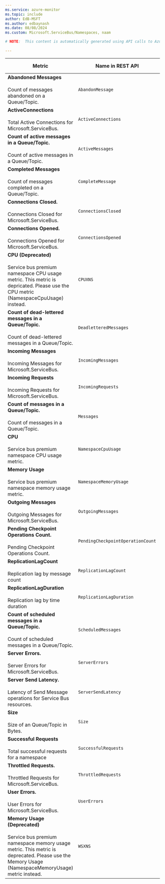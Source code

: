 ```yaml
---
ms.service: azure-monitor
ms.topic: include
author: EdB-MSFT
ms.author: edbaynash
ms.date: 08/08/2024
ms.custom: Microsoft.ServiceBus/Namespaces, naam

# NOTE:  This content is automatically generated using API calls to Azure. Any edits made on these files will be overwritten in the next run of the script. 
 
---
```



|Metric|Name in REST API|Unit|Aggregation|Dimensions|Time Grains|DS Export|
|---|---|---|---|---|---|---|
|**Abandoned Messages**<br><br>Count of messages abandoned on a Queue/Topic. |`AbandonMessage` |Count |Total |`EntityName`|PT1M |Yes|
|**ActiveConnections**<br><br>Total Active Connections for Microsoft.ServiceBus. |`ActiveConnections` |Count |Total |\<none\>|PT1M |No|
|**Count of active messages in a Queue/Topic.**<br><br>Count of active messages in a Queue/Topic. |`ActiveMessages` |Count |Average, Minimum, Maximum |`EntityName`|PT1M |No|
|**Completed Messages**<br><br>Count of messages completed on a Queue/Topic. |`CompleteMessage` |Count |Total |`EntityName`|PT1M |Yes|
|**Connections Closed.**<br><br>Connections Closed for Microsoft.ServiceBus. |`ConnectionsClosed` |Count |Average |`EntityName`|PT1M |No|
|**Connections Opened.**<br><br>Connections Opened for Microsoft.ServiceBus. |`ConnectionsOpened` |Count |Average |`EntityName`|PT1M |No|
|**CPU (Deprecated)**<br><br>Service bus premium namespace CPU usage metric. This metric is depricated. Please use the CPU metric (NamespaceCpuUsage) instead. |`CPUXNS` |Percent |Maximum |`Replica`|PT1M |No|
|**Count of dead-lettered messages in a Queue/Topic.**<br><br>Count of dead-lettered messages in a Queue/Topic. |`DeadletteredMessages` |Count |Average, Minimum, Maximum |`EntityName`|PT1M |No|
|**Incoming Messages**<br><br>Incoming Messages for Microsoft.ServiceBus. |`IncomingMessages` |Count |Total |`EntityName`|PT1M |Yes|
|**Incoming Requests**<br><br>Incoming Requests for Microsoft.ServiceBus. |`IncomingRequests` |Count |Total |`EntityName`|PT1M |Yes|
|**Count of messages in a Queue/Topic.**<br><br>Count of messages in a Queue/Topic. |`Messages` |Count |Average, Minimum, Maximum |`EntityName`|PT1M |No|
|**CPU**<br><br>Service bus premium namespace CPU usage metric. |`NamespaceCpuUsage` |Percent |Maximum |`Replica`|PT1M |No|
|**Memory Usage**<br><br>Service bus premium namespace memory usage metric. |`NamespaceMemoryUsage` |Percent |Maximum |`Replica`|PT1M |No|
|**Outgoing Messages**<br><br>Outgoing Messages for Microsoft.ServiceBus. |`OutgoingMessages` |Count |Total |`EntityName`|PT1M |Yes|
|**Pending Checkpoint Operations Count.**<br><br>Pending Checkpoint Operations Count. |`PendingCheckpointOperationCount` |Count |Total |\<none\>|PT1M |No|
|**ReplicationLagCount**<br><br>Replication lag by message count |`ReplicationLagCount` |Count |Maximum, Minimum, Average |`EntityName`|PT1M |No|
|**ReplicationLagDuration**<br><br>Replication lag by time duration |`ReplicationLagDuration` |Seconds |Maximum, Minimum, Average |`EntityName`|PT1M |Yes|
|**Count of scheduled messages in a Queue/Topic.**<br><br>Count of scheduled messages in a Queue/Topic. |`ScheduledMessages` |Count |Average, Minimum, Maximum |`EntityName`|PT1M |No|
|**Server Errors.**<br><br>Server Errors for Microsoft.ServiceBus. |`ServerErrors` |Count |Total |`EntityName`, `OperationResult`|PT1M |No|
|**Server Send Latency.**<br><br>Latency of Send Message operations for Service Bus resources. |`ServerSendLatency` |MilliSeconds |Average |`EntityName`|PT1M |Yes|
|**Size**<br><br>Size of an Queue/Topic in Bytes. |`Size` |Bytes |Average, Minimum, Maximum |`EntityName`|PT1M |No|
|**Successful Requests**<br><br>Total successful requests for a namespace |`SuccessfulRequests` |Count |Total |`EntityName`, `OperationResult`|PT1M |No|
|**Throttled Requests.**<br><br>Throttled Requests for Microsoft.ServiceBus. |`ThrottledRequests` |Count |Total |`EntityName`, `OperationResult`, `MessagingErrorSubCode`|PT1M |No|
|**User Errors.**<br><br>User Errors for Microsoft.ServiceBus. |`UserErrors` |Count |Total |`EntityName`, `OperationResult`|PT1M |No|
|**Memory Usage (Deprecated)**<br><br>Service bus premium namespace memory usage metric. This metric is deprecated. Please use the Memory Usage (NamespaceMemoryUsage) metric instead. |`WSXNS` |Percent |Maximum |`Replica`|PT1M |No|